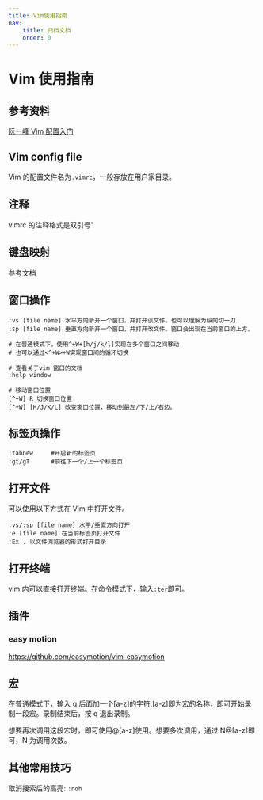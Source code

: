 ```yaml
---
title: Vim使用指南
nav:
	title: 归档文档
	order: 0
---
```


# Vim 使用指南

## 参考资料

[阮一峰 Vim 配置入门](https://www.ruanyifeng.com/blog/2018/09/vimrc.html)

## Vim config file

Vim 的配置文件名为`.vimrc`，一般存放在用户家目录。

## 注释

vimrc 的注释格式是双引号"

## 键盘映射

参考文档

## 窗口操作

```
:vs [file name] 水平方向新开一个窗口，并打开该文件。也可以理解为纵向切一刀
:sp [file name] 垂直方向新开一个窗口，并打开改文件。窗口会出现在当前窗口的上方。

# 在普通模式下，使用^+W+[h/j/k/l]实现在多个窗口之间移动
# 也可以通过<^+W>+W实现窗口间的循环切换

# 查看关于vim 窗口的文档
:help window

# 移动窗口位置
[^+W] R 切换窗口位置
[^+W] [H/J/K/L] 改变窗口位置，移动到最左/下/上/右边。
```

## 标签页操作

```vim
:tabnew     #开启新的标签页
:gt/gT      #前往下一个/上一个标签页
```

## 打开文件

可以使用以下方式在 Vim 中打开文件。

```
:vs/:sp [file name] 水平/垂直方向打开
:e [file name] 在当前标签页打开文件
:Ex . 以文件浏览器的形式打开目录
```

## 打开终端

vim 内可以直接打开终端。在命令模式下，输入`:ter`即可。

## 插件

### easy motion

https://github.com/easymotion/vim-easymotion

## 宏

在普通模式下，输入 q 后面加一个[a-z]的字符,[a-z]即为宏的名称，即可开始录制一段宏。录制结束后，按 q 退出录制。

想要再次调用这段宏时，即可使用@[a-z]使用。想要多次调用，通过 N@[a-z]即可，N 为调用次数。

## 其他常用技巧

取消搜索后的高亮: `:noh`
